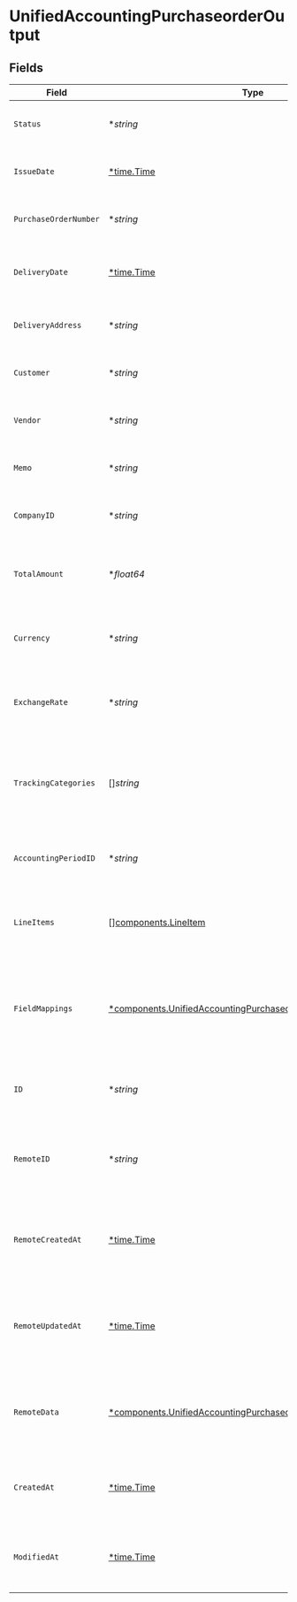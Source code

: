 # UnifiedAccountingPurchaseorderOutput


## Fields

| Field                                                                                                                                         | Type                                                                                                                                          | Required                                                                                                                                      | Description                                                                                                                                   | Example                                                                                                                                       |
| --------------------------------------------------------------------------------------------------------------------------------------------- | --------------------------------------------------------------------------------------------------------------------------------------------- | --------------------------------------------------------------------------------------------------------------------------------------------- | --------------------------------------------------------------------------------------------------------------------------------------------- | --------------------------------------------------------------------------------------------------------------------------------------------- |
| `Status`                                                                                                                                      | **string*                                                                                                                                     | :heavy_minus_sign:                                                                                                                            | The status of the purchase order                                                                                                              | Pending                                                                                                                                       |
| `IssueDate`                                                                                                                                   | [*time.Time](https://pkg.go.dev/time#Time)                                                                                                    | :heavy_minus_sign:                                                                                                                            | The issue date of the purchase order                                                                                                          | 2024-06-15T12:00:00Z                                                                                                                          |
| `PurchaseOrderNumber`                                                                                                                         | **string*                                                                                                                                     | :heavy_minus_sign:                                                                                                                            | The purchase order number                                                                                                                     | PO-001                                                                                                                                        |
| `DeliveryDate`                                                                                                                                | [*time.Time](https://pkg.go.dev/time#Time)                                                                                                    | :heavy_minus_sign:                                                                                                                            | The delivery date for the purchase order                                                                                                      | 2024-07-15T12:00:00Z                                                                                                                          |
| `DeliveryAddress`                                                                                                                             | **string*                                                                                                                                     | :heavy_minus_sign:                                                                                                                            | The UUID of the delivery address                                                                                                              | 801f9ede-c698-4e66-a7fc-48d19eebaa4f                                                                                                          |
| `Customer`                                                                                                                                    | **string*                                                                                                                                     | :heavy_minus_sign:                                                                                                                            | The UUID of the customer                                                                                                                      | 801f9ede-c698-4e66-a7fc-48d19eebaa4f                                                                                                          |
| `Vendor`                                                                                                                                      | **string*                                                                                                                                     | :heavy_minus_sign:                                                                                                                            | The UUID of the vendor                                                                                                                        | 801f9ede-c698-4e66-a7fc-48d19eebaa4f                                                                                                          |
| `Memo`                                                                                                                                        | **string*                                                                                                                                     | :heavy_minus_sign:                                                                                                                            | A memo or note for the purchase order                                                                                                         | Purchase order for Q3 inventory                                                                                                               |
| `CompanyID`                                                                                                                                   | **string*                                                                                                                                     | :heavy_minus_sign:                                                                                                                            | The UUID of the company                                                                                                                       | 801f9ede-c698-4e66-a7fc-48d19eebaa4f                                                                                                          |
| `TotalAmount`                                                                                                                                 | **float64*                                                                                                                                    | :heavy_minus_sign:                                                                                                                            | The total amount of the purchase order in cents                                                                                               | 100000                                                                                                                                        |
| `Currency`                                                                                                                                    | **string*                                                                                                                                     | :heavy_minus_sign:                                                                                                                            | The currency of the purchase order                                                                                                            | USD                                                                                                                                           |
| `ExchangeRate`                                                                                                                                | **string*                                                                                                                                     | :heavy_minus_sign:                                                                                                                            | The exchange rate applied to the purchase order                                                                                               | 1.2                                                                                                                                           |
| `TrackingCategories`                                                                                                                          | []*string*                                                                                                                                    | :heavy_minus_sign:                                                                                                                            | The UUIDs of the tracking categories associated with the purchase order                                                                       | [<br/>"801f9ede-c698-4e66-a7fc-48d19eebaa4f"<br/>]                                                                                            |
| `AccountingPeriodID`                                                                                                                          | **string*                                                                                                                                     | :heavy_minus_sign:                                                                                                                            | The UUID of the associated accounting period                                                                                                  | 801f9ede-c698-4e66-a7fc-48d19eebaa4f                                                                                                          |
| `LineItems`                                                                                                                                   | [][components.LineItem](../../models/components/lineitem.md)                                                                                  | :heavy_minus_sign:                                                                                                                            | The line items associated with this purchase order                                                                                            |                                                                                                                                               |
| `FieldMappings`                                                                                                                               | [*components.UnifiedAccountingPurchaseorderOutputFieldMappings](../../models/components/unifiedaccountingpurchaseorderoutputfieldmappings.md) | :heavy_minus_sign:                                                                                                                            | The custom field mappings of the object between the remote 3rd party & Panora                                                                 | {<br/>"custom_field_1": "value1",<br/>"custom_field_2": "value2"<br/>}                                                                        |
| `ID`                                                                                                                                          | **string*                                                                                                                                     | :heavy_minus_sign:                                                                                                                            | The UUID of the purchase order record                                                                                                         | 801f9ede-c698-4e66-a7fc-48d19eebaa4f                                                                                                          |
| `RemoteID`                                                                                                                                    | **string*                                                                                                                                     | :heavy_minus_sign:                                                                                                                            | The remote ID of the purchase order in the context of the 3rd Party                                                                           | po_1234                                                                                                                                       |
| `RemoteCreatedAt`                                                                                                                             | [*time.Time](https://pkg.go.dev/time#Time)                                                                                                    | :heavy_minus_sign:                                                                                                                            | The date when the purchase order was created in the remote system                                                                             | 2024-06-15T12:00:00Z                                                                                                                          |
| `RemoteUpdatedAt`                                                                                                                             | [*time.Time](https://pkg.go.dev/time#Time)                                                                                                    | :heavy_minus_sign:                                                                                                                            | The date when the purchase order was last updated in the remote system                                                                        | 2024-06-15T12:00:00Z                                                                                                                          |
| `RemoteData`                                                                                                                                  | [*components.UnifiedAccountingPurchaseorderOutputRemoteData](../../models/components/unifiedaccountingpurchaseorderoutputremotedata.md)       | :heavy_minus_sign:                                                                                                                            | The remote data of the purchase order in the context of the 3rd Party                                                                         | {<br/>"raw_data": {<br/>"additional_field": "some value"<br/>}<br/>}                                                                          |
| `CreatedAt`                                                                                                                                   | [*time.Time](https://pkg.go.dev/time#Time)                                                                                                    | :heavy_minus_sign:                                                                                                                            | The created date of the purchase order record                                                                                                 | 2024-06-15T12:00:00Z                                                                                                                          |
| `ModifiedAt`                                                                                                                                  | [*time.Time](https://pkg.go.dev/time#Time)                                                                                                    | :heavy_minus_sign:                                                                                                                            | The last modified date of the purchase order record                                                                                           | 2024-06-15T12:00:00Z                                                                                                                          |